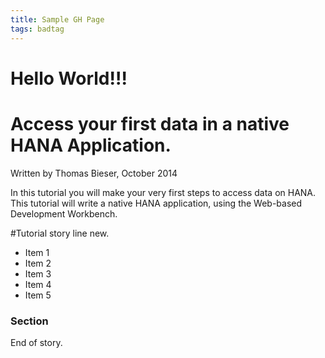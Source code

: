 ```yaml
---
title: Sample GH Page
tags: badtag
---
```

# Hello World!!!

# Access your first data in a native HANA Application.

Written by Thomas Bieser, October 2014

In this tutorial you will make your very first steps to access data on HANA. This tutorial will write a native HANA application, using the Web-based Development Workbench.

#Tutorial story line new.

- Item 1
- Item 2
- Item 3
- Item 4
- Item 5 

### Section

End of story.
